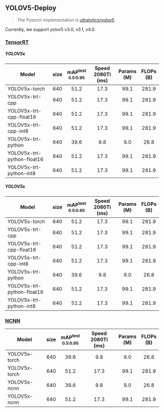 ## YOLOV5-Deploy

>The Pytorch implementation is [ultralytics/yolov5](https://github.com/ultralytics/yolov5).

Currently, we support yolov5  v3.0, v3.1, v4.0.


### [TensorRT](./TensorRT)

##### YOLOV5x

|Model |size |mAP<sup>test<br>0.5:0.95 | Speed 2080Ti<br>(ms) | Params<br>(M) |FLOPs<br>(B)|
|------|:---:| :---:                   |:---:                 |:---:          | :---:      |
|YOLOV5x-torch    |640  |51.2      | 17.3 |99.1 |281.9  | 
|YOLOV5x-trt-cpp  |640  |51.2      | 17.3 |99.1 |281.9  |
|YOLOV5x-trt-cpp-float16  |640  |51.2      | 17.3 |99.1 |281.9  |
|YOLOV5x-trt-cpp-int8  |640  |51.2      | 17.3 |99.1 |281.9  |
|YOLOV5x-trt-python  |640  |39.6      |9.8     |9.0 | 26.8 | 
|YOLOV5x-trt-python-float16   |640  |51.2      | 17.3 |99.1 |281.9  |
|YOLOV5x-trt-python-int8   |640  |51.2      | 17.3 |99.1 |281.9  |


##### YOLOV5s


|Model |size |mAP<sup>test<br>0.5:0.95 | Speed 2080Ti<br>(ms) | Params<br>(M) |FLOPs<br>(B)|
| ------        |:---: | :---:       |:---:     |:---:  | :---: |
|YOLOV5s-torch  |640  |51.2      | 17.3 |99.1 |281.9  | 
|YOLOV5s-trt-cpp  |640  |51.2      | 17.3 |99.1 |281.9  |
|YOLOV5s-trt-cpp-float16  |640  |51.2      | 17.3 |99.1 |281.9  |
|YOLOV5s-trt-cpp-int8  |640  |51.2      | 17.3 |99.1 |281.9  |
|YOLOV5s-trt-python  |640  |39.6      |9.8     |9.0 | 26.8 | 
|YOLOV5s-trt-python-float16   |640  |51.2      | 17.3 |99.1 |281.9  |
|YOLOV5s-trt-python-int8   |640  |51.2      | 17.3 |99.1 |281.9  |



### [NCNN](./NCNN)

|Model |size |mAP<sup>test<br>0.5:0.95 | Speed 2080Ti<br>(ms) | Params<br>(M) |FLOPs<br>(B)|
| ------        |:---: | :---:       |:---:     |:---:  | :---: |
|YOLOV5s-torch  |640  |39.6      |9.8     |9.0 | 26.8 | 
|YOLOV5x-torch  |640  |51.2      | 17.3 |99.1 |281.9  | 
|YOLOV5s-ncnn  |640  |39.6      |9.8     |9.0 | 26.8 | 
|YOLOV5x-ncnn  |640  |51.2      | 17.3 |99.1 |281.9  |

